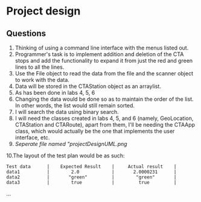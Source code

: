 # Project design #

## Questions
1. Thinking of using a command line interface with the menus listed out.
2. Programmer's task is to implement addition and deletion of the CTA stops and add the functionality to expand it from just the red
   and green lines to all the lines.
3. Use the File object to read the data from the file and the scanner object to work with the data.
4. Data will be stored in the CTAStation object as an arraylist.
5. As has been done in labs 4, 5, 6
6. Changing the data would be done so as to maintain the order of the list. In other words, the list would still remain sorted.
7. I will search the data using binary search.
8. I will need the classes created in labs 4, 5, and 6 (namely, GeoLocation, CTAStation and CTARoute), apart from them, I'll be needing 
   the CTAApp class, which would actually be the one that implements the user interface, etc.
9. *Seperate file named "projectDesignUML.png*

10.The layout of the test plan would be as such:

	Test data      |    Expected Result    |     Actual result    |
	data1          |        2.0            |       2.0000231      |
	data2          |       "green"         |        "green"       |
	data3          |        true           |         true         |
  ...
  
